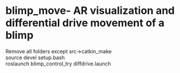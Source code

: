 # blimp_move- AR visualization and differential drive movement of a blimp
Remove all folders except src->catkin_make<br/>
source devel setup.bash<br/>
roslaunch blimp_control_try diffdrive.launch<br/>

